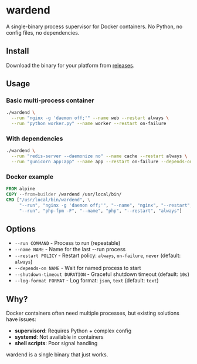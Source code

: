 # wardend

A single-binary process supervisor for Docker containers. No Python, no config files, no dependencies.

## Install

Download the binary for your platform from [releases](https://github.com/kozko2001/wardend/releases).

## Usage

### Basic multi-process container
```bash
./wardend \
  --run "nginx -g 'daemon off;'" --name web --restart always \
  --run "python worker.py" --name worker --restart on-failure
```

### With dependencies
```bash
./wardend \
  --run "redis-server --daemonize no" --name cache --restart always \
  --run "gunicorn app:app" --name app --restart on-failure --depends-on cache
```

### Docker example
```dockerfile
FROM alpine
COPY --from=builder /wardend /usr/local/bin/
CMD ["/usr/local/bin/wardend", \
     "--run", "nginx -g 'daemon off;'", "--name", "nginx", "--restart", "always", \
     "--run", "php-fpm -F", "--name", "php", "--restart", "always"]
```

## Options

- `--run COMMAND` - Process to run (repeatable)
- `--name NAME` - Name for the last --run process
- `--restart POLICY` - Restart policy: `always`, `on-failure`, `never` (default: `always`)
- `--depends-on NAME` - Wait for named process to start
- `--shutdown-timeout DURATION` - Graceful shutdown timeout (default: `10s`)
- `--log-format FORMAT` - Log format: `json`, `text` (default: `text`)

## Why?

Docker containers often need multiple processes, but existing solutions have issues:
- **supervisord**: Requires Python + complex config
- **systemd**: Not available in containers
- **shell scripts**: Poor signal handling

wardend is a single binary that just works.
